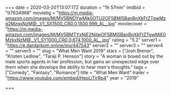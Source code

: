 +++
date = 2020-03-20T13:07:17Z
duration = "1h 57min"
imdbid = "tt7634968"
moviebg = "https://m.media-amazon.com/images/M/MV5BNDYwMjk0OTU2OF5BMl5BanBnXkFtZTgwMzg2MzgxNzM@._V1_SX1500_CR0,0,1500,999_AL_.jpg"
moviecover = "https://m.media-amazon.com/images/M/MV5BMTYxNjE2NjIwOF5BMl5BanBnXkFtZTgwMjE0MzkxNzM@._V1_SY1000_CR0,0,674,1000_AL_.jpg"
rating = "5.2"
server1 = "https://e.dardarkom.online/mv/447543"
server2 = ""
server3 = ""
server4 = ""
server5 = ""
slug = "What Men Want 2019"
stars = ["Josh Brener", "Kristen Ledlow", "Taraji P. Henson"]
story = "A woman is boxed out by the male sports agents in her profession, but gains an unexpected edge over them when she develops the ability to hear men's thoughts."
tags = ["Comedy", "Fantasy", "Romance"]
title = "What Men Want"
trailer = "https://www.youtube.com/embed/HeoLiTirRp4"
year = "2019"

+++
